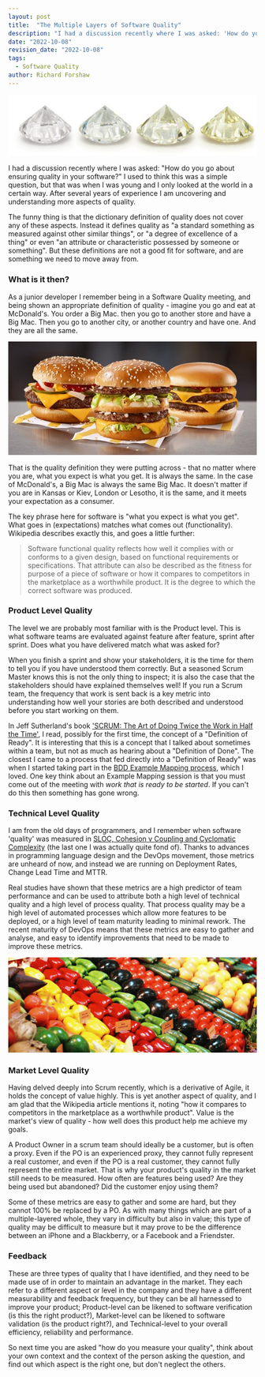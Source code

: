 ```yaml
---
layout: post
title:  "The Multiple Layers of Software Quality"
description: "I had a discussion recently where I was asked: 'How do you go about ensuring quality in your software?' I used to think this was a simple question, but that was when I was young and I only looked at the world in a certain way. After several years of experience I am uncovering and understanding more aspects of quality."
date: "2022-10-08"
revision_date: "2022-10-08"
tags:
  - Software Quality
author: Richard Forshaw
---
```


![Four Diamonds](images/BigDiamonds.jpg)

I had a discussion recently where I was asked: "How do you go about ensuring quality in your software?" I used to think this was a simple question, but that was when I was young and I only looked at the world in a certain way. After several years of experience I am uncovering and understanding more aspects of quality.

The funny thing is that the dictionary definition of quality does not cover any of these aspects. Instead it defines quality as "a standard something as measured against other similar things", or "a degree of excellence of a thing" or even "an attribute or characteristic possessed by someone or something". But these definitions are not a good fit for software, and are something we need to move away from.

### What is it then?

As a junior developer I remember being in a Software Quality meeting, and being shown an appropriate definition of quality - imagine you go and eat at McDonald's. You order a Big Mac. then you go to another store and have a Big Mac. Then you go to another city, or another country and have one. And they are all the same.

![Big Macs](images/bigmacs.jpg)

That is the quality definition they were putting across - that no matter where you are, what you expect is what you get. It is always the same. In the case of McDonald's, a Big Mac is always the same Big Mac. It doesn't matter if you are in Kansas or Kiev, London or Lesotho, it is the same, and it meets your expectation as a consumer.

The key phrase here for software is "what you expect is what you get". What goes in (expectations) matches what comes out (functionality). Wikipedia describes exactly this, and goes a little further:

> Software functional quality reflects how well it complies with or conforms to a given design, based on functional requirements or specifications. That attribute can also be described as the fitness for purpose of a piece of software or how it compares to competitors in the marketplace as a worthwhile product. It is the degree to which the correct software was produced.

### Product Level Quality

The level we are probably most familiar with is the Product level. This is what software teams are evaluated against feature after feature, sprint after sprint. Does what you have delivered match what was asked for?

When you finish a sprint and show your stakeholders, it is the time for them to tell you if you have understood them correctly. But a seasoned Scrum Master knows this is not the only thing to inspect; it is also the case that the stakeholders should have explained themselves well! If you run a Scrum team, the frequency that work is sent back is a key metric into understanding how well your stories are both described and understood before you start working on them.

In Jeff Sutherland's book ['SCRUM: The Art of Doing Twice the Work in Half the Time'](https://www.goodreads.com/book/show/19288230-scrum), I read, possibly for the first time, the concept of a "Definition of Ready". It is interesting that this is a concept that I talked about sometimes within a team, but not as much as hearing about a "Definition of Done". The closest I came to a process that fed directly into a "Definition of Ready" was when I started taking part in the [BDD Example Mapping process](https://cucumber.io/blog/bdd/example-mapping-introduction/), which I loved. One key think about an Example Mapping session is that you must come out of the meeting with _work that is ready to be started_. If you can't do this then something has gone wrong.

### Technical Level Quality

I am from the old days of programmers, and I remember when software 'quality' was measured in [SLOC, Cohesion v Coupling and Cyclomatic Complexity](https://en.wikipedia.org/wiki/Software_metric) (the last one I was actually quite fond of). Thanks to advances in programming language design and the DevOps movement, those metrics are unheard of now, and instead we are running on Deployment Rates, Change Lead Time and MTTR.

Real studies have shown that these metrics are a high predictor of team performance and can be used to attribute both a high level of technical quality and a high level of process quality. That process quality may be a high level of automated processes which allow more features to be deployed, or a high level of team maturity leading to minimal rework. The recent maturity of DevOps means that these metrics are easy to gather and analyse, and easy to identify improvements that need to be made to improve these metrics.

![Vegetables In The Market](images/MarketVegetables.jpg)

### Market Level Quality

Having delved deeply into Scrum recently, which is a derivative of Agile, it holds the concept of value highly. This is yet another aspect of quality, and I am glad that the Wikipedia article mentions it, noting "how it compares to competitors in the marketplace as a worthwhile product". Value is the market's view of quality - how well does this product help me achieve my goals.

A Product Owner in a scrum team should ideally be a customer, but is often a proxy. Even if the PO is an experienced proxy, they cannot fully represent a real customer, and even if the PO is a real customer, they cannot fully represent the entire market. That is why your product's quality in the market still needs to be measured. How often are features being used? Are they being used but abandoned? Did the customer enjoy using them?

Some of these metrics are easy to gather and some are hard, but they cannot 100% be replaced by a PO. As with many things which are part of a multiple-layered whole, they vary in difficulty but also in value; this type of quality may be difficult to measure but it may prove to be the difference between an iPhone and a Blackberry, or a Facebook and a Friendster.

### Feedback

These are three types of quality that I have identified, and they need to be made use of in order to maintain an advantage in the market. They each refer to a different aspect or level in the company and they have a different measurability and feedback frequency, but they can be all harnessed to improve your product; Product-level can be likened to software verification (is this the right product?), Market-level can be likened to software validation (is the product right?), and Technical-level to your overall efficiency, reliability and performance.

So next time you are asked "how do you measure your quality", think about your own context and the context of the person asking the question, and find out which aspect is the right one, but don't neglect the others.
